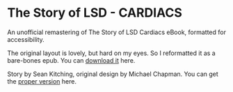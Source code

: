 # The Story of LSD - CARDIACS

An unofficial remastering of The Story of LSD Cardiacs eBook, formatted for accessibility.

The original layout is lovely, but hard on my eyes. So I reformatted it as a bare-bones epub. You can [download it](https://github.com/regmtait/cardiacs-lsd-epub/raw/refs/heads/main/cardiacs-LSD-story.epub) here.

Story by Sean Kitching, original design by Michael Chapman. You can get the [proper version](https://www.cardiacs.net/thestoryoflsd/) here.


